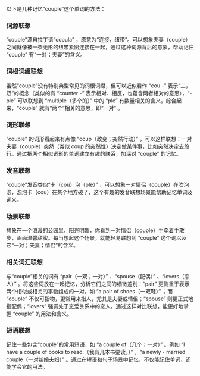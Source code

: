 以下是几种记忆“couple”这个单词的方法：

### 词源联想
“couple”源自拉丁语“copula” ，原意为“连接，纽带”。可以想象夫妻（couple）之间就像被一条无形的纽带紧密连接在一起，通过这种词源背后的意象，帮助记住 “couple” 有“一对；夫妻”的含义。

### 词根词缀联想
虽然“couple”没有特别典型常见的词根词缀，但可以近似看作 “cou -” 表示“二，双”的概念（类似的有 “counter -” 表示相对、相反，也蕴含两者相对的意思），“-ple” 可以联想到 “multiple（多个的）” 中的 “ple” 有数量相关的含义。综合起来，“couple” 就有“两个”相关的意思，即“一对” 。

### 词形联想
“couple” 的词形看起来有点像 “coup（政变；突然行动）” ，可以这样联想：一对夫妻（couple）突然（类似 coup 的突然性）决定做某件事，比如突然决定去旅行。通过把两个相似词形的单词建立有趣的联系，加深对 “couple” 的记忆。

### 发音联想
“couple”发音类似“卡（cou）泡（ple）” ，可以想象一对情侣（couple）在吹泡泡，泡泡卡（cou）在某个地方破了，这个有趣的发音联想场景能帮助记忆单词及词义。 

### 场景联想
想象在一个浪漫的公园里，阳光明媚，你看到一对情侣（couple）手牵着手散步，画面温馨甜蜜。每当想起这个场景，就能轻易联想到 “couple” 这个词以及它“一对；夫妻；情侣”的含义。 

### 相关词汇联想
与“couple”相关的词有 “pair（一双；一对）” 、“spouse（配偶）” 、“lovers（恋人）” 。将这些词放在一起记忆，分析它们之间的细微差别：“pair” 更侧重于表示两个相似或相关的事物组成的一对，如 “a pair of shoes（一双鞋）” ；而 “couple” 不仅可指物，更常用来指人，尤其是夫妻或情侣；“spouse” 则更正式地指配偶；“lovers” 强调处于恋爱关系中的恋人。通过这样对比联想，能更好地掌握 “couple” 的用法和含义。 

### 短语联想
记住一些包含“couple”的常用短语，如 “a couple of（几个；一对）” 。例如 “I have a couple of books to read.（我有几本书要读。）” ，“a newly - married couple（一对新婚夫妇）” 。通过在短语和句子场景中记忆，不仅能记住单词，还能学会它的用法。 